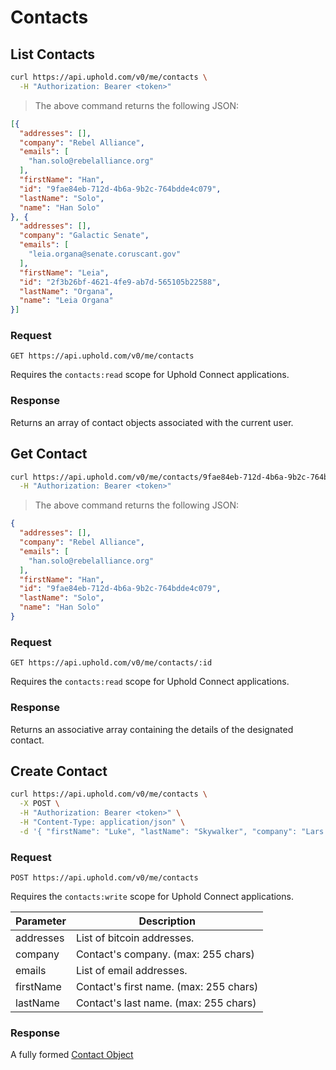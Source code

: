 # Contacts

## List Contacts

```bash
curl https://api.uphold.com/v0/me/contacts \
  -H "Authorization: Bearer <token>"
```

> The above command returns the following JSON:

```json
[{
  "addresses": [],
  "company": "Rebel Alliance",
  "emails": [
    "han.solo@rebelalliance.org"
  ],
  "firstName": "Han",
  "id": "9fae84eb-712d-4b6a-9b2c-764bdde4c079",
  "lastName": "Solo",
  "name": "Han Solo"
}, {
  "addresses": [],
  "company": "Galactic Senate",
  "emails": [
    "leia.organa@senate.coruscant.gov"
  ],
  "firstName": "Leia",
  "id": "2f3b26bf-4621-4fe9-ab7d-565105b22588",
  "lastName": "Organa",
  "name": "Leia Organa"
}]
```

### Request

`GET https://api.uphold.com/v0/me/contacts`

<aside class="notice">
  Requires the <code>contacts:read</code> scope for Uphold Connect applications.
</aside>

### Response

Returns an array of contact objects associated with the current user.

## Get Contact

```bash
curl https://api.uphold.com/v0/me/contacts/9fae84eb-712d-4b6a-9b2c-764bdde4c079 \
  -H "Authorization: Bearer <token>"
```

> The above command returns the following JSON:

```json
{
  "addresses": [],
  "company": "Rebel Alliance",
  "emails": [
    "han.solo@rebelalliance.org"
  ],
  "firstName": "Han",
  "id": "9fae84eb-712d-4b6a-9b2c-764bdde4c079",
  "lastName": "Solo",
  "name": "Han Solo"
}
```

### Request

`GET https://api.uphold.com/v0/me/contacts/:id`

<aside class="notice">
  Requires the <code>contacts:read</code> scope for Uphold Connect applications.
</aside>

### Response

Returns an associative array containing the details of the designated contact.

## Create Contact

```bash
curl https://api.uphold.com/v0/me/contacts \
  -X POST \
  -H "Authorization: Bearer <token>" \
  -H "Content-Type: application/json" \
  -d '{ "firstName": "Luke", "lastName": "Skywalker", "company": "Lars Moisture Farm, Inc.", "emails": ["support@larsmoisturefarm.com"] }'
```

### Request

`POST https://api.uphold.com/v0/me/contacts`

<aside class="notice">
  Requires the <code>contacts:write</code> scope for Uphold Connect applications.
</aside>

Parameter | Description
--------- | --------------------------------------
addresses | List of bitcoin addresses.
company   | Contact's company. (max: 255 chars)
emails    | List of email addresses.
firstName | Contact's first name. (max: 255 chars)
lastName  | Contact's last name. (max: 255 chars)

### Response

A fully formed [Contact Object](#contact-object)
